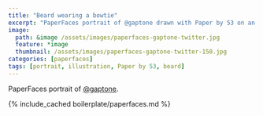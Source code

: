```yaml
---
title: "Beard wearing a bowtie"
excerpt: "PaperFaces portrait of @gaptone drawn with Paper by 53 on an iPad."
image: 
  path: &image /assets/images/paperfaces-gaptone-twitter.jpg 
  feature: *image
  thumbnail: /assets/images/paperfaces-gaptone-twitter-150.jpg
categories: [paperfaces]
tags: [portrait, illustration, Paper by 53, beard]
---
```


PaperFaces portrait of [@gaptone](https://twitter.com/gaptone).

{% include_cached boilerplate/paperfaces.md %}
